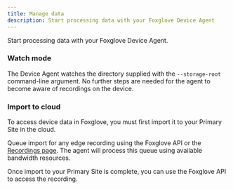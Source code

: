 ```yaml
---
title: Manage data
description: Start processing data with your Foxglove Device Agent
---
```


Start processing data with your Foxglove Device Agent.

### Watch mode

The Device Agent watches the directory supplied with the `--storage-root` command-line argument. No further steps are needed for the agent to become aware of recordings on the device.

### Import to cloud

To access device data in Foxglove, you must first import it to your Primary Site in the cloud.

Queue import for any edge recording using the Foxglove API or the [Recordings page](https://console.foxglove.dev/recordings). The agent will process this queue using available bandwidth resources.

Once import to your Primary Site is complete, you can use the Foxglove API to access the recording.
